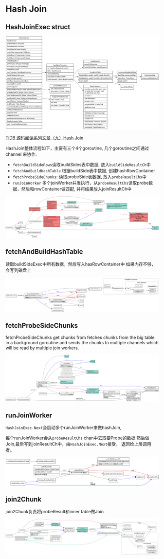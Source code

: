 # Hash Join

<!-- toc -->

## HashJoinExec struct 

![](./dot/hashjoinexecutor_struct.svg)

[TiDB 源码阅读系列文章（九）Hash Join](https://pingcap.com/blog-cn/tidb-source-code-reading-9/)

HashJoin整体流程如下，主要有三个4个goroutine, 几个goroutine之间通过channel 来协作.

* `fetchBuildSideRows`读取buildSides表中数据, 放入`buildSideResultCh`中
* `fetchAndBuildHashTable` 根据buildSide表中数据, 创建hashRowContainer
* `fetchProbeSideChunks`: 读取probeSide表数据, 放入`probeResultChs`中
* `runJoinWorker` 多个joinWorker并发执行，从`probeResultChs`读取probe数据，然后和rowContainer做匹配, 并将结果放入joinResultCh中

![hash join](./dot/hash-join.svg) 


## fetchAndBuildHashTable

读取buildSideExec中所有数据，然后写入hasRowContainer中
如果内存不够，会写到磁盘上

![](./dot/hashjoin_fetchAndBuildHashTable.svg)

## fetchProbeSideChunks

fetchProbeSideChunks get chunks from fetches chunks from the big table in a background goroutine
 and sends the chunks to multiple channels which will be read by multiple join workers.

![](./dot/hashjoin_fetchProbeSideChunks.svg)

## runJoinWorker

`HashJoinExec.Next`会启动多个runJoinWorker来做hashJoin,

每个runJoinWorker会从`probeResultChs` chan中去取要Probe的数据
然后做Join,最后写到joinResultCh中，由`HashJoinExec.Next`接受，
返回给上层调用者。

![](./dot/hashjoin_runJoinWorker.svg)

## join2Chunk

join2Chunk负责将probeResult和inner table做Join

![](./dot/hashjoin_join2Chunk.svg)
